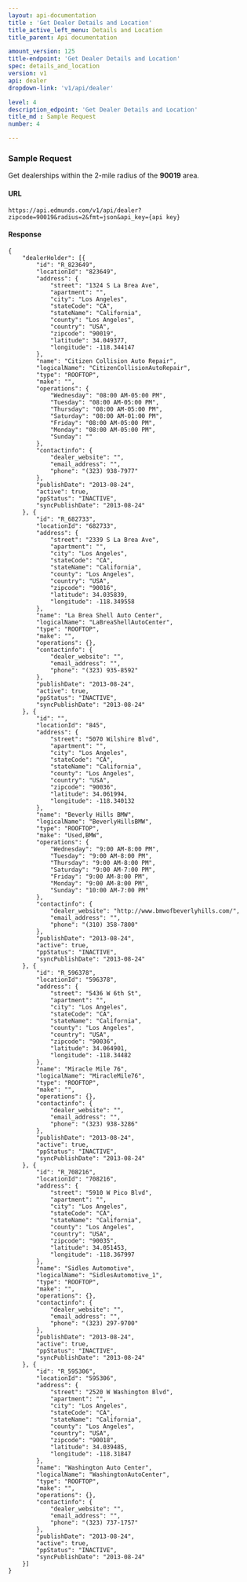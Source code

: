 ```yaml
---
layout: api-documentation
title : 'Get Dealer Details and Location'
title_active_left_menu: Details and Location
title_parent: Api documentation

amount_version: 125
title-endpoint: 'Get Dealer Details and Location'
spec: details_and_location
version: v1
api: dealer
dropdown-link: 'v1/api/dealer'

level: 4
description_edpoint: 'Get Dealer Details and Location'
title_md : Sample Request
number: 4

---
```


### Sample Request

Get dealerships within the 2-mile radius of the **90019** area.

#### URL

	https://api.edmunds.com/v1/api/dealer?zipcode=90019&radius=2&fmt=json&api_key={api key}
	
#### Response

	{
	    "dealerHolder": [{
	        "id": "R_823649",
	        "locationId": "823649",
	        "address": {
	            "street": "1324 S La Brea Ave",
	            "apartment": "",
	            "city": "Los Angeles",
	            "stateCode": "CA",
	            "stateName": "California",
	            "county": "Los Angeles",
	            "country": "USA",
	            "zipcode": "90019",
	            "latitude": 34.049377,
	            "longitude": -118.344147
	        },
	        "name": "Citizen Collision Auto Repair",
	        "logicalName": "CitizenCollisionAutoRepair",
	        "type": "ROOFTOP",
	        "make": "",
	        "operations": {
	            "Wednesday": "08:00 AM-05:00 PM",
	            "Tuesday": "08:00 AM-05:00 PM",
	            "Thursday": "08:00 AM-05:00 PM",
	            "Saturday": "08:00 AM-01:00 PM",
	            "Friday": "08:00 AM-05:00 PM",
	            "Monday": "08:00 AM-05:00 PM",
	            "Sunday": ""
	        },
	        "contactinfo": {
	            "dealer_website": "",
	            "email_address": "",
	            "phone": "(323) 938-7977"
	        },
	        "publishDate": "2013-08-24",
	        "active": true,
	        "ppStatus": "INACTIVE",
	        "syncPublishDate": "2013-08-24"
	    }, {
	        "id": "R_682733",
	        "locationId": "682733",
	        "address": {
	            "street": "2339 S La Brea Ave",
	            "apartment": "",
	            "city": "Los Angeles",
	            "stateCode": "CA",
	            "stateName": "California",
	            "county": "Los Angeles",
	            "country": "USA",
	            "zipcode": "90016",
	            "latitude": 34.035839,
	            "longitude": -118.349558
	        },
	        "name": "La Brea Shell Auto Center",
	        "logicalName": "LaBreaShellAutoCenter",
	        "type": "ROOFTOP",
	        "make": "",
	        "operations": {},
	        "contactinfo": {
	            "dealer_website": "",
	            "email_address": "",
	            "phone": "(323) 935-8592"
	        },
	        "publishDate": "2013-08-24",
	        "active": true,
	        "ppStatus": "INACTIVE",
	        "syncPublishDate": "2013-08-24"
	    }, {
	        "id": "",
	        "locationId": "845",
	        "address": {
	            "street": "5070 Wilshire Blvd",
	            "apartment": "",
	            "city": "Los Angeles",
	            "stateCode": "CA",
	            "stateName": "California",
	            "county": "Los Angeles",
	            "country": "USA",
	            "zipcode": "90036",
	            "latitude": 34.061994,
	            "longitude": -118.340132
	        },
	        "name": "Beverly Hills BMW",
	        "logicalName": "BeverlyHillsBMW",
	        "type": "ROOFTOP",
	        "make": "Used,BMW",
	        "operations": {
	            "Wednesday": "9:00 AM-8:00 PM",
	            "Tuesday": "9:00 AM-8:00 PM",
	            "Thursday": "9:00 AM-8:00 PM",
	            "Saturday": "9:00 AM-7:00 PM",
	            "Friday": "9:00 AM-8:00 PM",
	            "Monday": "9:00 AM-8:00 PM",
	            "Sunday": "10:00 AM-7:00 PM"
	        },
	        "contactinfo": {
	            "dealer_website": "http://www.bmwofbeverlyhills.com/",
	            "email_address": "",
	            "phone": "(310) 358-7800"
	        },
	        "publishDate": "2013-08-24",
	        "active": true,
	        "ppStatus": "INACTIVE",
	        "syncPublishDate": "2013-08-24"
	    }, {
	        "id": "R_596378",
	        "locationId": "596378",
	        "address": {
	            "street": "5436 W 6th St",
	            "apartment": "",
	            "city": "Los Angeles",
	            "stateCode": "CA",
	            "stateName": "California",
	            "county": "Los Angeles",
	            "country": "USA",
	            "zipcode": "90036",
	            "latitude": 34.064901,
	            "longitude": -118.34482
	        },
	        "name": "Miracle Mile 76",
	        "logicalName": "MiracleMile76",
	        "type": "ROOFTOP",
	        "make": "",
	        "operations": {},
	        "contactinfo": {
	            "dealer_website": "",
	            "email_address": "",
	            "phone": "(323) 938-3286"
	        },
	        "publishDate": "2013-08-24",
	        "active": true,
	        "ppStatus": "INACTIVE",
	        "syncPublishDate": "2013-08-24"
	    }, {
	        "id": "R_708216",
	        "locationId": "708216",
	        "address": {
	            "street": "5910 W Pico Blvd",
	            "apartment": "",
	            "city": "Los Angeles",
	            "stateCode": "CA",
	            "stateName": "California",
	            "county": "Los Angeles",
	            "country": "USA",
	            "zipcode": "90035",
	            "latitude": 34.051453,
	            "longitude": -118.367997
	        },
	        "name": "Sidles Automotive",
	        "logicalName": "SidlesAutomotive_1",
	        "type": "ROOFTOP",
	        "make": "",
	        "operations": {},
	        "contactinfo": {
	            "dealer_website": "",
	            "email_address": "",
	            "phone": "(323) 297-9700"
	        },
	        "publishDate": "2013-08-24",
	        "active": true,
	        "ppStatus": "INACTIVE",
	        "syncPublishDate": "2013-08-24"
	    }, {
	        "id": "R_595306",
	        "locationId": "595306",
	        "address": {
	            "street": "2520 W Washington Blvd",
	            "apartment": "",
	            "city": "Los Angeles",
	            "stateCode": "CA",
	            "stateName": "California",
	            "county": "Los Angeles",
	            "country": "USA",
	            "zipcode": "90018",
	            "latitude": 34.039485,
	            "longitude": -118.31847
	        },
	        "name": "Washington Auto Center",
	        "logicalName": "WashingtonAutoCenter",
	        "type": "ROOFTOP",
	        "make": "",
	        "operations": {},
	        "contactinfo": {
	            "dealer_website": "",
	            "email_address": "",
	            "phone": "(323) 737-1757"
	        },
	        "publishDate": "2013-08-24",
	        "active": true,
	        "ppStatus": "INACTIVE",
	        "syncPublishDate": "2013-08-24"
	    }]
	}